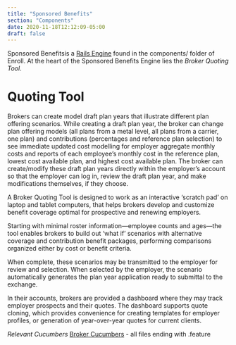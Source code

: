 ```yaml
---
title: "Sponsored Benefits"
section: "Components"
date: 2020-11-18T12:12:09-05:00
draft: false
---
```


Sponsored Benefitsis a [Rails Engine](https://guides.rubyonrails.org/engines.html) found in the components/ folder of Enroll. At the heart of the Sponsored Benefits Engine lies the *Broker Quoting Tool*.

# Quoting Tool

Brokers can create model draft plan years that illustrate different plan offering scenarios. While creating a draft plan year, the broker can change plan offering models (all plans from a metal level, all plans from a carrier, one plan) and contributions (percentages and reference plan selection) to see immediate updated cost modelling for employer aggregate monthly costs and reports of each employee’s monthly cost in the reference plan, lowest cost available plan, and highest cost available plan. The broker can create/modify these draft plan years directly within the employer’s account so that the employer can log in, review the draft plan year, and make modifications themselves, if they choose.

A Broker Quoting Tool is designed to work as an interactive ‘scratch pad’ on laptop and tablet computers, that helps brokers develop and customize benefit coverage optimal for prospective and renewing employers.

Starting with minimal roster information—employee counts and ages—the tool enables brokers to build out ‘what if’ scenarios with alternative coverage and contribution benefit packages, performing comparisons organized either by cost or benefit criteria.

When complete, these scenarios may be transmitted to the employer for review and selection. When selected by the employer, the scenario automatically generates the plan year application ready to submittal to the exchange.

In their accounts, brokers are provided a dashboard where they may track employer prospects and their quotes. The dashboard supports quote cloning, which provides convenience for creating templates for employer profiles, or generation of year-over-year quotes for current clients.


*Relevant Cucumbers*
[Broker Cucumbers](https://github.com/dchbx/enroll/tree/master/features/brokers) - all files ending with .feature